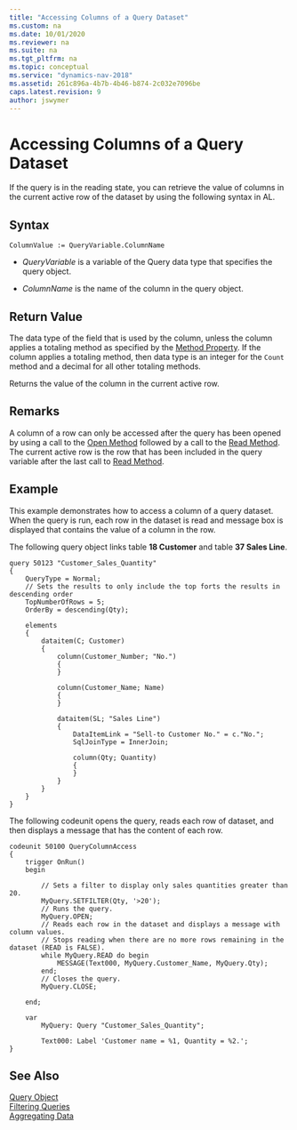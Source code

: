 ```yaml
---
title: "Accessing Columns of a Query Dataset"
ms.custom: na
ms.date: 10/01/2020
ms.reviewer: na
ms.suite: na
ms.tgt_pltfrm: na
ms.topic: conceptual
ms.service: "dynamics-nav-2018"
ms.assetid: 261c896a-4b7b-4b46-b874-2c032e7096be
caps.latest.revision: 9
author: jswymer
---
```

# Accessing Columns of a Query Dataset

If the query is in the reading state, you can retrieve the value of columns in the current active row of the dataset by using the following syntax in AL.  

## Syntax  

```AL
ColumnValue := QueryVariable.ColumnName  
```  

-   *QueryVariable* is a variable of the Query data type that specifies the query object.  

-   *ColumnName* is the name of the column in the query object.  

## Return Value

 The data type of the field that is used by the column, unless the column applies a totaling method as specified by the [Method Property](properties/devenv-method-property.md). If the column applies a totaling method, then data type is an integer for the `Count` method and a decimal for all other totaling methods.  

 Returns the value of the column in the current active row.  

## Remarks  
 A column of a row can only be accessed after the query has been opened by using a call to the [Open Method](methods-auto/query/queryinstance-open-method.md) followed by a call to the [Read Method](methods-auto/query/queryinstance-read-method.md). The current active row is the row that has been included in the query variable after the last call to [Read Method](methods-auto/query/queryinstance-read-method.md).  

## Example  
This example demonstrates how to access a column of a query dataset. When the query is run, each row in the dataset is read and message box is displayed that contains the value of a column in the row.  

The following query object links table **18 Customer** and table **37 Sales Line**.
  
```AL
query 50123 "Customer_Sales_Quantity"
{
    QueryType = Normal;
    // Sets the results to only include the top forts the results in descending order
    TopNumberOfRows = 5;
    OrderBy = descending(Qty);

    elements
    {
        dataitem(C; Customer)
        {
            column(Customer_Number; "No.")
            {
            }

            column(Customer_Name; Name)
            {
            }

            dataitem(SL; "Sales Line")
            {
                DataItemLink = "Sell-to Customer No." = c."No.";
                SqlJoinType = InnerJoin;

                column(Qty; Quantity)
                {
                }
            }
        }
    }
}
```

The following codeunit opens the query, reads each row of dataset, and then displays a message that has the content of each row.

```AL  
codeunit 50100 QueryColumnAccess
{
    trigger OnRun()
    begin

        // Sets a filter to display only sales quantities greater than 20.  
        MyQuery.SETFILTER(Qty, '>20');
        // Runs the query.  
        MyQuery.OPEN;
        // Reads each row in the dataset and displays a message with column values.  
        // Stops reading when there are no more rows remaining in the dataset (READ is FALSE).  
        while MyQuery.READ do begin
            MESSAGE(Text000, MyQuery.Customer_Name, MyQuery.Qty);
        end;
        // Closes the query.  
        MyQuery.CLOSE;

    end;

    var
        MyQuery: Query "Customer_Sales_Quantity";

        Text000: Label 'Customer name = %1, Quantity = %2.';
}
```

## See Also

 [Query Object](devenv-query-object.md)  
 [Filtering Queries](devenv-query-filters.md)  
 [Aggregating Data](devenv-query-totals-grouping.md)  